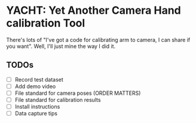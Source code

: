 # YACHT: Yet Another Camera Hand calibration Tool

There's lots of "I've got a code for calibrating arm to camera, I can share if you want". Well, I'll just mine the way I did it.

## TODOs
-[ ] Record test dataset
-[ ] Add demo video
-[ ] File standard for camera poses (ORDER MATTERS)
-[ ] File standard for calibration results
-[ ] Install instructions
-[ ] Data capture tips